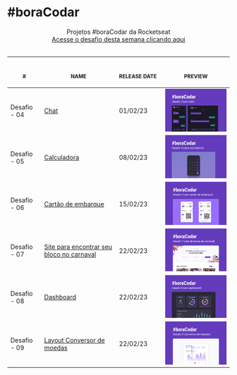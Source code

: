 # #boraCodar

<p align="center">
    Projetos #boraCodar da Rocketseat <br>
    <a href="https://boracodar.dev">Acesse o desafio desta semana clicando aqui</a><br>
    <br><table>
    <thead>
        <tr>
            <th align="center">
                <img width="20" height="1"> 
                <p>
                    <small>#</small>
                </p>
            </th>
            <th align="center">
                <img width="300" height="1"> 
                <p> 
                    <small>
                        NAME
                    </small>
                </p>
            </th>
            <th align="left">
                <img width="140" height="1">
                <p align="left"> 
                    <small>
                    RELEASE DATE
                    </small>
                </p>
            </th>
            <th align="center">
                <img width="201" height="1">
                <p align="center"> 
                    <small>
                    PREVIEW
                    </small>
                </p>
            </th>
        </tr>
    </thead>
    <tbody>
        <tr>
            <td>Desafio - 04</td>
            <td><a href="desafio04">Chat</a></td>
            <td>01/02/23</td>
            <td align="center"><a href="desafio04"><img width="300px" src="desafio04/.github/preview.jpg" /></a></td>
        </tr>
        <tr>
            <td>Desafio - 05</td>
            <td><a href="desafio05">Calculadora</a></td>
            <td>08/02/23</td>
            <td align="center"><a href="desafio05"><img width="300px" src="desafio05/.github/preview.jpg" /></a></td>
        </tr>
        <tr>
            <td>Desafio - 06</td>
            <td><a href="desafio06">Cartão de embarque</a></td>
            <td>15/02/23</td>
            <td align="center" ><a href="desafio06"><img width="300px" src="desafio06/.github/preview.jpg" /></a></td>
        </tr>
        <tr>
            <td>Desafio - 07</td>
            <td><a href="desafio07">Site para encontrar seu bloco no carnaval</a></td>
            <td>22/02/23</td>
            <td align="center" ><a href="desafio07"><img width="300px" src="desafio07/.github/preview.jpg" /></a></td>
        </tr>
        <tr>
            <td>Desafio - 08</td>
            <td><a href="desafio08">Dashboard</a></td>
            <td>22/02/23</td>
            <td align="center" ><a href="desafio08"><img width="300px" src="desafio08/.github/preview.jpg" /></a></td>
        </tr>
        <tr>
            <td>Desafio - 09</td>
            <td><a href="desafio09">Layout Conversor de moedas</a></td>
            <td>22/02/23</td>
            <td align="center" ><a href="desafio09"><img width="300px" src="desafio09/.github/preview.jpg" /></a></td>
        </tr>
    </tbody>
</table></p>
